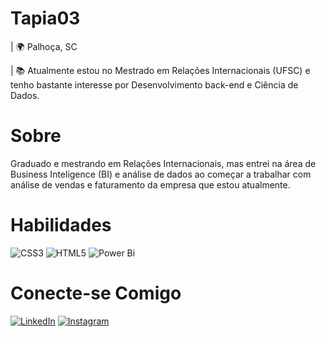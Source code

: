 # Tapia03

| 🌍 Palhoça, SC

| 📚 Atualmente estou no Mestrado em Relações Internacionais (UFSC) e tenho bastante interesse por Desenvolvimento back-end e Ciência de Dados.

# Sobre
Graduado e mestrando em Relações Internacionais, mas entrei na área de Business Inteligence (BI) e análise de dados ao começar a trabalhar com análise de vendas e faturamento da empresa que estou atualmente.

# Habilidades
![CSS3](https://img.shields.io/badge/css3-%231572B6.svg?style=for-the-badge&logo=css3&logoColor=white) ![HTML5](https://img.shields.io/badge/html5-%23E34F26.svg?style=for-the-badge&logo=html5&logoColor=white) ![Power Bi](https://img.shields.io/badge/power_bi-F2C811?style=for-the-badge&logo=powerbi&logoColor=black)

# Conecte-se Comigo
[![LinkedIn](https://img.shields.io/badge/LinkedIn-000?style=for-the-badge&logo=linkedin&logoColor=0E76A8)](https://www.linkedin.com/in/rodrigo-rosales-tapia/) [![Instagram](https://img.shields.io/badge/-Instagram-%23E4405F?style=for-the-badge&logo=instagram&logoColor=white)](https://www.instagram.com/rodrigotapia03/)

